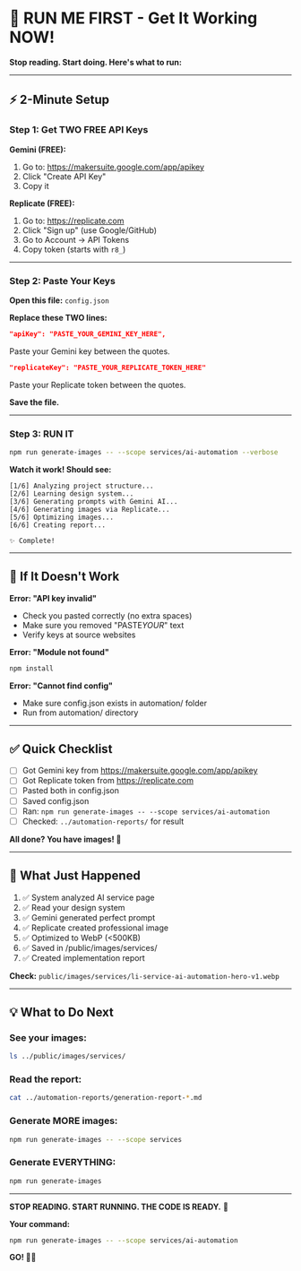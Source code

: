 # 🚀 RUN ME FIRST - Get It Working NOW!

**Stop reading. Start doing. Here's what to run:**

---

## ⚡ 2-Minute Setup

### Step 1: Get TWO FREE API Keys

**Gemini (FREE):**

1. Go to: https://makersuite.google.com/app/apikey
2. Click "Create API Key"
3. Copy it

**Replicate (FREE):**

1. Go to: https://replicate.com
2. Click "Sign up" (use Google/GitHub)
3. Go to Account → API Tokens
4. Copy token (starts with `r8_`)

---

### Step 2: Paste Your Keys

**Open this file:** `config.json`

**Replace these TWO lines:**

```json
"apiKey": "PASTE_YOUR_GEMINI_KEY_HERE",
```

Paste your Gemini key between the quotes.

```json
"replicateKey": "PASTE_YOUR_REPLICATE_TOKEN_HERE"
```

Paste your Replicate token between the quotes.

**Save the file.**

---

### Step 3: RUN IT

```bash
npm run generate-images -- --scope services/ai-automation --verbose
```

**Watch it work! Should see:**

```
[1/6] Analyzing project structure...
[2/6] Learning design system...
[3/6] Generating prompts with Gemini AI...
[4/6] Generating images via Replicate...
[5/6] Optimizing images...
[6/6] Creating report...

✨ Complete!
```

---

## 🎯 If It Doesn't Work

**Error: "API key invalid"**

- Check you pasted correctly (no extra spaces)
- Make sure you removed "PASTE*YOUR*" text
- Verify keys at source websites

**Error: "Module not found"**

```bash
npm install
```

**Error: "Cannot find config"**

- Make sure config.json exists in automation/ folder
- Run from automation/ directory

---

## ✅ Quick Checklist

- [ ] Got Gemini key from https://makersuite.google.com/app/apikey
- [ ] Got Replicate token from https://replicate.com
- [ ] Pasted both in config.json
- [ ] Saved config.json
- [ ] Ran: `npm run generate-images -- --scope services/ai-automation`
- [ ] Checked: `../automation-reports/` for result

**All done? You have images! 🎉**

---

## 🚀 What Just Happened

1. ✅ System analyzed AI service page
2. ✅ Read your design system
3. ✅ Gemini generated perfect prompt
4. ✅ Replicate created professional image
5. ✅ Optimized to WebP (<500KB)
6. ✅ Saved in /public/images/services/
7. ✅ Created implementation report

**Check:** `public/images/services/li-service-ai-automation-hero-v1.webp`

---

## 💡 What to Do Next

### See your images:

```bash
ls ../public/images/services/
```

### Read the report:

```bash
cat ../automation-reports/generation-report-*.md
```

### Generate MORE images:

```bash
npm run generate-images -- --scope services
```

### Generate EVERYTHING:

```bash
npm run generate-images
```

---

**STOP READING. START RUNNING. THE CODE IS READY.** 🚀

**Your command:**

```bash
npm run generate-images -- --scope services/ai-automation
```

**GO! 🎨✨**

